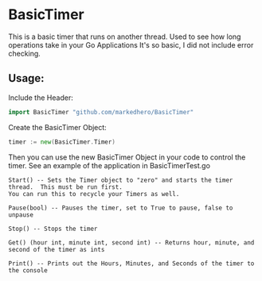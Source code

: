 # BasicTimer
This is a basic timer that runs on another thread.  Used to see how long operations take in your Go Applications
It's so basic, I did not include error checking.  

## Usage: 

Include the Header:
```go
import BasicTimer "github.com/markedhero/BasicTimer"
```
Create the BasicTimer Object:

```go
timer := new(BasicTimer.Timer)
```
Then you can use the new BasicTimer Object in your code to control the timer.  See an example of the application in BasicTimerTest.go
```
Start() -- Sets the Timer object to "zero" and starts the timer thread.  This must be run first.
You can run this to recycle your Timers as well.  

Pause(bool) -- Pauses the timer, set to True to pause, false to unpause

Stop() -- Stops the timer

Get() (hour int, minute int, second int) -- Returns hour, minute, and second of the timer as ints

Print() -- Prints out the Hours, Minutes, and Seconds of the timer to the console
```
